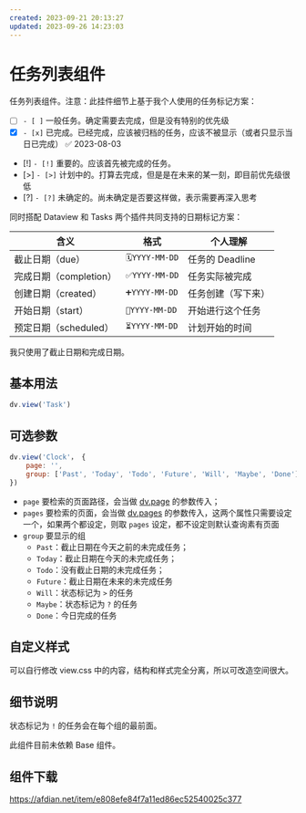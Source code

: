 ```yaml
---
created: 2023-09-21 20:13:27
updated: 2023-09-26 14:23:03
---
```

# 任务列表组件

任务列表组件。注意：此挂件细节上基于我个人使用的任务标记方案：

- [ ] `- [ ]` 一般任务。确定需要去完成，但是没有特别的优先级
- [x] `- [x]` 已完成。已经完成，应该被归档的任务，应该不被显示（或者只显示当日已完成） ✅ 2023-08-03
- [!]  `- [!]` 重要的。应该首先被完成的任务。
- [>]  `- [>]` 计划中的。打算去完成，但是是在未来的某一刻，即目前优先级很低
- [?] `- [?]` 未确定的。尚未确定是否要这样做，表示需要再深入思考

同时搭配 Dataview 和 Tasks 两个插件共同支持的日期标记方案：


|含义|格式|个人理解|
|---|---|---|
|截止日期（due）|`🗓️YYYY-MM-DD`|任务的 Deadline|
|完成日期（completion）|`✅YYYY-MM-DD`|任务实际被完成|
|创建日期（created）|`➕YYYY-MM-DD`|任务创建（写下来）|
|开始日期（start）|`🛫YYYY-MM-DD`|开始进行这个任务|
|预定日期（scheduled）|`⏳YYYY-MM-DD`|计划开始的时间|

我只使用了截止日期和完成日期。

## 基本用法

```js
dv.view('Task')
```

## 可选参数

```js
dv.view('Clock'， {
    page: '',
    group: ['Past', 'Today', 'Todo', 'Future', 'Will', 'Maybe', 'Done']
})
```

- `page` 要检索的页面路径，会当做 [dv.page](https://blacksmithgu.github.io/obsidian-dataview/api/code-reference/#dvpagepath) 的参数传入；
- `pages` 要检索的页面，会当做 [dv.pages](https://blacksmithgu.github.io/obsidian-dataview/api/code-reference/#dvpagessource) 的参数传入，这两个属性只需要设定一个，如果两个都设定，则取 `pages` 设定，都不设定则默认查询素有页面
- `group` 要显示的组
    - `Past`：截止日期在今天之前的未完成任务；
    - `Today`：截止日期在今天的未完成任务；
    - `Todo`：没有截止日期的未完成任务；
    - `Future`：截止日期在未来的未完成任务
    - `Will`：状态标记为 `>` 的任务
    - `Maybe`：状态标记为 `?` 的任务
    - `Done`：今日完成的任务

## 自定义样式

可以自行修改 view.css 中的内容，结构和样式完全分离，所以可改造空间很大。

## 细节说明

状态标记为 `!` 的任务会在每个组的最前面。

此组件目前未依赖 Base 组件。

## 组件下载

https://afdian.net/item/e808efe84f7a11ed86ec52540025c377